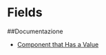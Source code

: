 Fields
======================


##Documentazione
- [Component that Has a Value](https://vaadin.com/docs/flow/binding-data/tutorial-flow-field.html)

